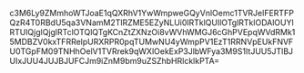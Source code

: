c3M6Ly9ZMmhoWTJoaE1qQXRhV1YwWmpweGQyVnlOemc1TVRJelFERTFPQzR4T0RBdU5qa3VNamM2TlRZME5EZyNLUi0lRTklQUIlOTglRTklODAlOUYlRTUlQjglQjglRTclOTQlQTgKCnZtZXNzOi8vWVhWMGJ6cGhPVEpqWVdRMk15MDBZV0kxTFRRelpURXRPR0pqTUMwNU4yWmpPV1EzT1RRNVpEUkFNVFU0TGpFM09TNHhOelV1TVRrek9qWXlOekExP3JlbWFya3M9S1ItJUU5JTlBJUIxJUU4JUJBJUFCJm9iZnM9bm9uZSZhbHRlcklkPTA=
